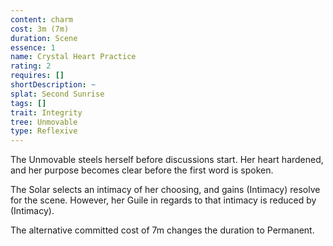 ```yaml
---
content: charm
cost: 3m (7m)
duration: Scene
essence: 1
name: Crystal Heart Practice
rating: 2
requires: []
shortDescription: ~
splat: Second Sunrise
tags: []
trait: Integrity
tree: Unmovable
type: Reflexive
---
```


The Unmovable steels herself before discussions start. Her heart hardened, and her purpose becomes clear before the first word is spoken.

The Solar selects an intimacy of her choosing, and gains (Intimacy) resolve for the scene. However, her Guile in regards to that intimacy is reduced by (Intimacy).

The alternative committed cost of 7m changes the duration to Permanent.
